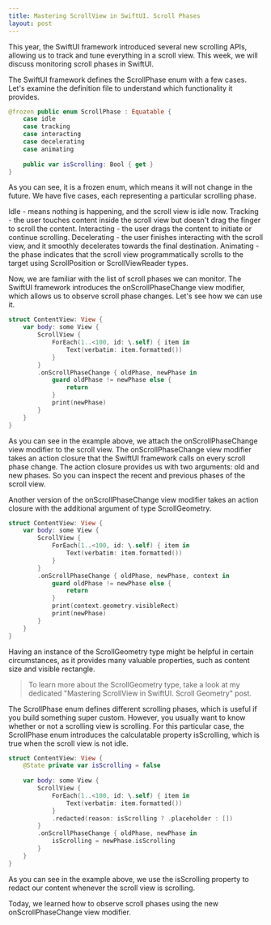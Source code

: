 ```yaml
---
title: Mastering ScrollView in SwiftUI. Scroll Phases
layout: post
---
```


This year, the SwiftUI framework introduced several new scrolling APIs, allowing us to track and tune everything in a scroll view. This week, we will discuss monitoring scroll phases in SwiftUI.

The SwiftUI framework defines the ScrollPhase enum with a few cases. Let's examine the definition file to understand which functionality it provides.

```swift
@frozen public enum ScrollPhase : Equatable {
    case idle
    case tracking
    case interacting
    case decelerating
    case animating
    
    public var isScrolling: Bool { get }
}
```

As you can see, it is a frozen enum, which means it will not change in the future. We have five cases, each representing a particular scrolling phase.

Idle - means nothing is happening, and the scroll view is idle now.
Tracking - the user touches content inside the scroll view but doesn't drag the finger to scroll the content. 
Interacting - the user drags the content to initiate or continue scrolling.
Decelerating - the user finishes interacting with the scroll view, and it smoothly decelerates towards the final destination. 
Animating - the phase indicates that the scroll view programmatically scrolls to the target using ScrollPosition or ScrollViewReader types.

Now, we are familiar with the list of scroll phases we can monitor. The SwiftUI framework introduces the onScrollPhaseChange view modifier, which allows us to observe scroll phase changes. Let's see how we can use it.

```swift
struct ContentView: View {
    var body: some View {
        ScrollView {
            ForEach(1..<100, id: \.self) { item in
                Text(verbatim: item.formatted())
            }
        }
        .onScrollPhaseChange { oldPhase, newPhase in
            guard oldPhase != newPhase else {
                return
            }
            print(newPhase)
        }
    }
}
```

As you can see in the example above, we attach the onScrollPhaseChange view modifier to the scroll view. The onScrollPhaseChange view modifier takes an action closure that the SwiftUI framework calls on every scroll phase change. The action closure provides us with two arguments: old and new phases. So you can inspect the recent and previous phases of the scroll view.

Another version of the onScrollPhaseChange view modifier takes an action closure with the additional argument of type ScrollGeometry. 

```swift
struct ContentView: View {
    var body: some View {
        ScrollView {
            ForEach(1..<100, id: \.self) { item in
                Text(verbatim: item.formatted())
            }
        }
        .onScrollPhaseChange { oldPhase, newPhase, context in
            guard oldPhase != newPhase else {
                return
            }
            print(context.geometry.visibleRect)
            print(newPhase)
        }
    }
}
```

Having an instance of the ScrollGeometry type might be helpful in certain circumstances, as it provides many valuable properties, such as content size and visible rectangle.

> To learn more about the ScrollGeometry type, take a look at my dedicated "Mastering ScrollView in SwiftUI. Scroll Geometry" post.

The ScrollPhase enum defines different scrolling phases, which is useful if you build something super custom. However, you usually want to know whether or not a scrolling view is scrolling. For this particular case, the ScrollPhase enum introduces the calculatable property isScrolling, which is true when the scroll view is not idle.

```swift
struct ContentView: View {
    @State private var isScrolling = false
    
    var body: some View {
        ScrollView {
            ForEach(1..<100, id: \.self) { item in
                Text(verbatim: item.formatted())
            }
            .redacted(reason: isScrolling ? .placeholder : [])
        }
        .onScrollPhaseChange { oldPhase, newPhase in
            isScrolling = newPhase.isScrolling
        }
    }
}
```

As you can see in the example above, we use the isScrolling property to redact our content whenever the scroll view is scrolling.

Today, we learned how to observe scroll phases using the new onScrollPhaseChange view modifier.

